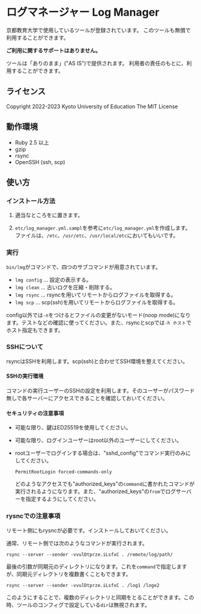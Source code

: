 # ログマネージャー Log Manager

京都教育大学で使用しているツールが登録されています。
このツールも無償で利用することができます。

**ご利用に関するサポートはありません。**

ツールは「ありのまま」("AS IS")で提供されます。
利用者の責任のもとに、利用することができます。

## ライセンス

Copyright 2022-2023 Kyoto University of Education
The MIT License

## 動作環境

* Ruby 2.5 以上
* gzip
* rsync
* OpenSSH (ssh, scp)

## 使い方

### インストール方法

1. 適当なところをに置きます。

2. `etc/log_manager.yml.sampl`を参考に`etc/log_manager.yml`を作成します。
    ファイルは、`/etc`、`/usr/etc`、`/usr/local/etc`においてもいいです。

### 実行

`bin/lmg`がコマンドで、四つのサブコマンドが用意されています。

* `lmg config` ... 設定の表示する。
* `lmg clean`  ... 古いログを圧縮・削除する。
* `lmg rsync`  ... rsyncを用いてリモートからログファイルを取得する。
* `lmg scp`    ... scp(ssh)を用いてリモートからログファイルを取得する。

config以外では`-n`をつけるとファイルの変更がないモード(noop mode)になります。テストなどの確認に使ってください。また、rsyncとscpでは`-h ホスト`でホスト指定もできます。

### SSHについて

rsyncはSSHを利用します。scp(ssh)と合わせてSSH環境を整えてください。

#### SSHの実行環境

コマンドの実行ユーザーのSSHの設定を利用します。そのユーザーがパスワード無しで各サーバーにアクセスできることを確認しておいてください。

#### セキュリティの注意事項

* 可能な限り、鍵はED25519を使用してください。
* 可能な限り、ログインユーザーはroot以外のユーザーにしてください。
* rootユーザーでログインする場合は、"sshd_config"でコマンド実行のみにしてください。

    ```sshd_config
    PermitRootLogin forced-commands-only
    ```

    どのようなアクセスでも"authorized_keys"の`command`に書かれたコマンドが実行されるようになります。また、"authorized_keys"の`from`でログサーバーを指定するようにしてください。

### rysncでの注意事項

リモート側にもrysncが必要です。インストールしておいてください。

通常、リモート側では次のようなコマンドが実行されます。

```shell
rsync --server --sender -vvulDtprze.iLsfxC . /remote/log/path/
```

最後の引数が同期元のディレクトリになります。これを`command`で指定しますが、同期元ディレクトリを複数書くこともできます。

```shell
rsync --server --sender -vvulDtprze.iLsfxC . /log1 /loge2
```

このようにすることで、複数のディレクトリと同期をとることができます。この時、ツールのコンフィグで設定している`dir`は無視されます。
